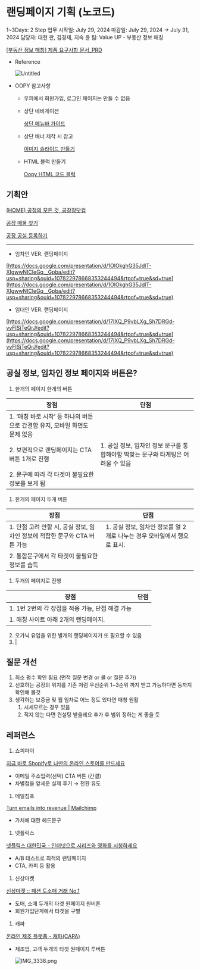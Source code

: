 # 랜딩페이지 기획 (노코드)

1~3Days: 2 Step
업무 시작일: July 29, 2024
마감일: July 29, 2024 → July 31, 2024
담당자: 대현 판, 김경재, 지숙 윤
팀: Value UP - 부동산 정보 매칭

[[부동산 정보 매칭] 제품 요구사항 문서_PRD](https://www.notion.so/_PRD-a5d7e4df60ec431bb2da9965efd452c9?pvs=21) 

- Reference
    
    ![Untitled](Untitled%2069.png)
    
- OOPY 참고사항
    - 우피에서 회원가입, 로그인 페이지는 만들 수 없음
    - 상단 네비게이션
        
        [상단 메뉴바 가이드](https://www.oopy.io/ko/guides/top-menubar)
        
    - 상단 배너 제작 시 참고
        
        [이미지 슬라이드 만들기](https://www.oopy.io/ko/guides/image-slide)
        
    - HTML 블럭 만들기
        
        [Oopy HTML 코드 블럭](https://www.oopy.io/ko/guides/oopy-html-code-block)
        

## 기획안

[(HOME) 공장의 모든 것, 공장장닷컴]((HOME)%20%E1%84%80%E1%85%A9%E1%86%BC%E1%84%8C%E1%85%A1%E1%86%BC%E1%84%8B%E1%85%B4%20%E1%84%86%E1%85%A9%E1%84%83%E1%85%B3%E1%86%AB%20%E1%84%80%E1%85%A5%E1%86%BA,%20%E1%84%80%E1%85%A9%E1%86%BC%E1%84%8C%E1%85%A1%E1%86%BC%E1%84%8C%E1%85%A1%E1%86%BC%E1%84%83%E1%85%A1%E1%86%BA%E1%84%8F%E1%85%A5%E1%86%B7%20158e98ce7f7181328f5efd079d31a787.md)

[공장 매물 찾기](%E1%84%80%E1%85%A9%E1%86%BC%E1%84%8C%E1%85%A1%E1%86%BC%20%E1%84%86%E1%85%A2%E1%84%86%E1%85%AE%E1%86%AF%20%E1%84%8E%E1%85%A1%E1%86%BD%E1%84%80%E1%85%B5%20158e98ce7f7181849c7ecf4bc23c757d.md)

[공장 공실 등록하기](%E1%84%80%E1%85%A9%E1%86%BC%E1%84%8C%E1%85%A1%E1%86%BC%20%E1%84%80%E1%85%A9%E1%86%BC%E1%84%89%E1%85%B5%E1%86%AF%20%E1%84%83%E1%85%B3%E1%86%BC%E1%84%85%E1%85%A9%E1%86%A8%E1%84%92%E1%85%A1%E1%84%80%E1%85%B5%20158e98ce7f7181a1a561c43813318220.md)

---

- 임차인 VER. 랜딩페이지

[https://docs.google.com/presentation/d/1OlOkghG35JdlT-XIgwwNICleGq__Gpba/edit?usp=sharing&ouid=107822978668353244494&rtpof=true&sd=true](https://docs.google.com/presentation/d/1OlOkghG35JdlT-XIgwwNICleGq__Gpba/edit?usp=sharing&ouid=107822978668353244494&rtpof=true&sd=true)

- 임대인 VER. 랜딩페이지

[https://docs.google.com/presentation/d/17lXQ_P9vbLXg_Sh7DRGd-vyFISjTeQrJ/edit?usp=sharing&ouid=107822978668353244494&rtpof=true&sd=true](https://docs.google.com/presentation/d/17lXQ_P9vbLXg_Sh7DRGd-vyFISjTeQrJ/edit?usp=sharing&ouid=107822978668353244494&rtpof=true&sd=true)

## 공실 정보, 임차인 정보 페이지와 버튼은?

1. 한개의 페이지 한개의 버튼

| 장점 | 단점 |
| --- | --- |
| 1. ‘매칭 바로 시작’ 등 하나의 버튼으로 간결함 유지, 모바일 화면도 문제 없음
2. 보편적으로 랜딩페이지는 CTA 버튼 1개로 진행 | 1. 공실 정보, 임차인 정보 문구를 통합해야함 딱맞는 문구와 타게팅은 어려울 수 있음
2. 문구에 따라 각 타겟이 불필요한 정보를 보게 됨 |
1. 한개의 페이지 두개 버튼

| 장점 | 단점 |
| --- | --- |
| 1. 단점 고려 안할 시, 공실 정보, 임차인 정보에 적합한 문구와 CTA 버튼 가능 | 1. 공실 정보, 임차인 정보를 열 2개로 나누는 경우 모바일에서 행으로 표시. 
2. 통합문구에서 각 타겟이 불필요한 정보를 습득 |
1. 두개의 페이지로 진행

| 장점 | 단점 |
| --- | --- |
| 1. 1번 2번의 각 장점을 적용 가능, 단점 해결 가능 
 | 1. 매칭 사이트 아래 2개의 랜딩페이지. 
2. 오가닉 유입을 위한 별개의 랜딩페이지가 또 필요할 수 있음
3.  |

## 질문 개선

1. 최소 평수 확인 필요 (면적 질문 변경 or 콜 or 질문 추가)
2. 선호하는 공장의 위치를 기존 처럼 우선순위 1~3순위 까지 받고 가능하다면 동까지 확인해 볼것
3. 생각하는 보증금 및 월 임차료 어느 정도 있다면 매칭 원활
    1. 시세모르는 경우 있음
    2. 적지 않는 다면 컨설팅 받을레요 추가 후 범위 정하는 게 좋을 듯

## 레퍼런스

1. 쇼피파이

[지금 바로 Shopify로 나만의 온라인 스토어를 만드세요](https://www.shopify.com/kr/free-trial?term=쇼피파이&adid=566032028136&campaignid=15433369653&branded_enterprise=1&BOID=brand&utm_medium=cpc&utm_source=google&gclid=CjwKCAiAkp6tBhB5EiwANTCx1K_-JQLOmiw7qdbuuKn3bIbSIm2fxn0grlLx3DlS6RhZsB5NA6yXqRoCLXIQAvD_BwE&cmadid=516585705;cmadvertiserid=10730501;cmcampaignid=26990768;cmplacementid=324494758;cmcreativeid=163722649;cmsiteid=5500011)

- 이메일 주소입력(선택) CTA 버튼 (간결)
- 차별점을 앞세운 실제 후기 → 전환 유도

1. 메일침프

[Turn emails into revenue | Mailchimp](https://mailchimp.com/)

- 가치에 대한 헤드문구

1. 넷플릭스

[넷플릭스 대한민국 - 인터넷으로 시리즈와 영화를 시청하세요](https://www.netflix.com/kr/)

- A/B 테스트로 최적의 랜딩페이지
- CTA, 카피 등 활용

1. 신상마켓

[신상마켓 :: 패션 도소매 거래 No.1](https://sinsangmarket.kr/login)

- 도매, 소매 두개의 타겟 원페이지 원버튼
- 회원가입단계에서 타겟을 구별

1. 캐파

[온라인 제조 플랫폼 - 캐파(CAPA)](https://capa.ai/?hsa_acc=7320491366&hsa_cam=20774495203&hsa_grp=159274813127&hsa_ad=680654365667&hsa_src=g&hsa_tgt=kwd-4393934846&hsa_kw=제조&hsa_mt=b&hsa_net=adwords&hsa_ver=3&gad_source=1&gclid=CjwKCAjw1920BhA3EiwAJT3lSbEhoDJdoqvKV3nNNTV0_g2cxlin8HG7UVTeV5w6FUgehHttBgPFPhoC-TYQAvD_BwE)

- 제조업, 고객 두개의 타겟 원페이지 투버튼
    
    ![IMG_3338.png](IMG_3338.png)
